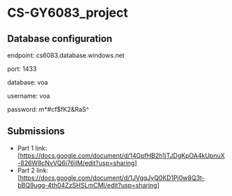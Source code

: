 # CS-GY6083_project

## Database configuration
endpoint: cs6083.database.windows.net

port: 1433

database: voa

username: voa

password: m*#cf$fK2&RaS^

## Submissions
- Part 1 link:
[https://docs.google.com/document/d/14GpfHB2h1jTJDgKpOA4kUpnuX-826W8cNvVQ6i76ilM/edit?usp=sharing]
- Part 2 link:
[https://docs.google.com/document/d/1JVgqJyQ0KD1Pj0w8Q3t-bBQ9ugg-4th04ZzSHSLmCMI/edit?usp=sharing]
